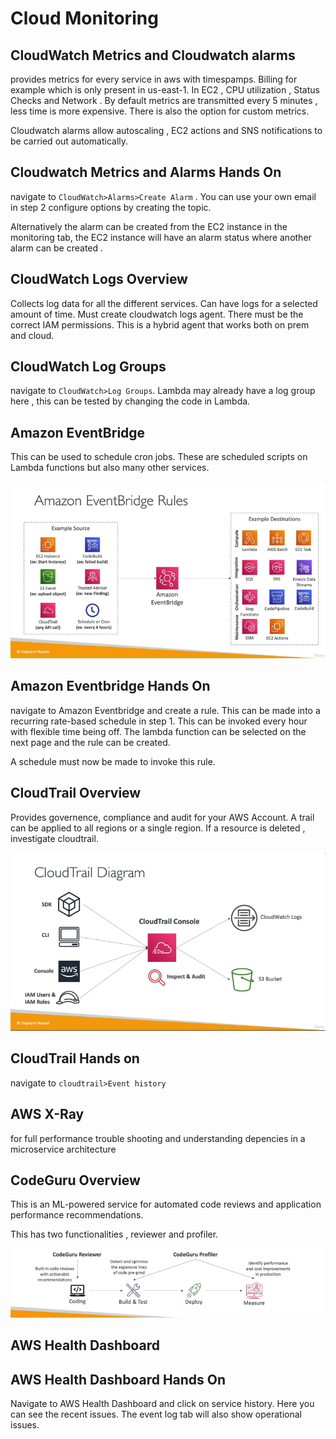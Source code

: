 # Cloud Monitoring

## CloudWatch Metrics and Cloudwatch alarms
provides metrics for every service in aws with timespamps. Billing for example which is only present in us-east-1. In EC2 , CPU utilization , Status Checks and Network . By default metrics are transmitted every 5 minutes , less time is more expensive. There is also the option for custom metrics.

Cloudwatch alarms allow autoscaling , EC2 actions and SNS notifications to  be carried out automatically.

## Cloudwatch Metrics and Alarms Hands On

navigate to `CloudWatch>Alarms>Create Alarm` . You can use your own email in step 2 configure options by creating the topic.

Alternatively the alarm can be created from the EC2 instance in the monitoring tab, the EC2 instance will have an alarm status where another alarm can be created .

## CloudWatch Logs Overview

Collects log data for all the different services. Can have logs for a selected amount of time. Must create cloudwatch logs agent. There must be the correct IAM permissions. This is a hybrid agent that works both on prem and cloud.

## CloudWatch Log Groups

navigate to `CloudWatch>Log Groups`. Lambda may already have a log group here , this can be tested by changing the code in Lambda.

## Amazon EventBridge

This can be used to schedule cron jobs. These are scheduled scripts on Lambda functions but also many other services.

![Alt text](pics/eventbridge.PNG "a title")

## Amazon Eventbridge Hands On

navigate to Amazon Eventbridge and create a rule. This can be made into a recurring rate-based schedule in step 1. This can be invoked every hour with flexible time being off. The lambda function can be selected on the next page and the rule can be created.

A schedule must now be made to invoke this rule.

## CloudTrail Overview

Provides governence, compliance and audit for your AWS Account. A trail can be applied to all regions or a single region. If a resource is deleted , investigate cloudtrail.

![Alt text](pics/cloudtrail.PNG "a title")

## CloudTrail Hands on

navigate to `cloudtrail>Event history`

## AWS X-Ray

for full performance trouble shooting and understanding depencies in a microservice architecture

## CodeGuru Overview

This is an ML-powered service for automated code reviews and application performance recommendations.

This has two functionalities , reviewer and profiler.

![Alt text](pics/codeguru.PNG "a title")

## AWS Health Dashboard

## AWS Health Dashboard Hands On

Navigate to AWS Health Dashboard and click on service history. Here you can see the recent issues. The event log tab will also show operational issues.